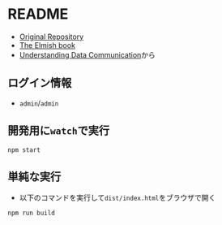 # README

- [Original Repository](https://github.com/Zaid-Ajaj/fable-getting-started)
- [The Elmish book](https://zaid-ajaj.github.io/the-elmish-book/#/)
- [Understanding Data Communication](https://zaid-ajaj.github.io/the-elmish-book/#/chapters/scaling/understanding-data-communication)から

## ログイン情報

- `admin`/`admin`

## 開発用に`watch`で実行

```shell
npm start
```

## 単純な実行

- 以下のコマンドを実行して`dist/index.html`をブラウザで開く

```shell
npm run build
```
